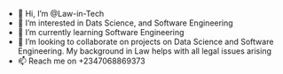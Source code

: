 - 👋 Hi, I’m @Law-in-Tech
- 👀 I’m interested in Dats Science, and Software Engineering
- 🌱 I’m currently learning Software Engineering
- 💞️ I’m looking to collaborate on projects on Data Science and Software Engineering. My background in Law helps with all legal issues arising
- 📫 Reach me on +2347068869373

<!---
Law-in-Tech/Law-in-Tech is a ✨ special ✨ repository because its `README.md` (this file) appears on your GitHub profile.
You can click the Preview link to take a look at your changes.
--->
